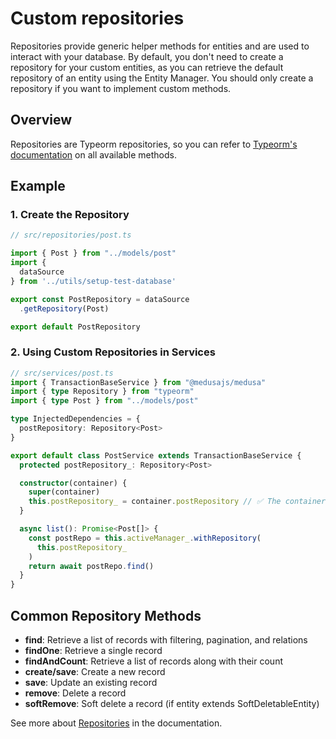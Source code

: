 # Custom repositories

Repositories provide generic helper methods for entities and are used to interact with your database. By default, you don't need to create a repository for your custom entities, as you can retrieve the default repository of an entity using the Entity Manager. You should only create a repository if you want to implement custom methods.

## Overview

Repositories are Typeorm repositories, so you can refer to [Typeorm's documentation](https://typeorm.io/repository-api) on all available methods.

## Example

### 1. Create the Repository

```ts
// src/repositories/post.ts

import { Post } from "../models/post"
import {
  dataSource
} from '../utils/setup-test-database'

export const PostRepository = dataSource
  .getRepository(Post)

export default PostRepository
```

### 2. Using Custom Repositories in Services

```ts
// src/services/post.ts
import { TransactionBaseService } from "@medusajs/medusa"
import { type Repository } from "typeorm"
import { type Post } from "../models/post"

type InjectedDependencies = {
  postRepository: Repository<Post>
}

export default class PostService extends TransactionBaseService {
  protected postRepository_: Repository<Post>

  constructor(container) {
    super(container)
    this.postRepository_ = container.postRepository // ✅ The container contains the repository that will be injected into the service and available to use
  }

  async list(): Promise<Post[]> {
    const postRepo = this.activeManager_.withRepository(
      this.postRepository_
    )
    return await postRepo.find()
  }
}
```

## Common Repository Methods

- **find**: Retrieve a list of records with filtering, pagination, and relations
- **findOne**: Retrieve a single record
- **findAndCount**: Retrieve a list of records along with their count
- **create/save**: Create a new record
- **save**: Update an existing record
- **remove**: Delete a record
- **softRemove**: Soft delete a record (if entity extends SoftDeletableEntity)

See more about [Repositories](https://docs.medusajs.com/v1/development/entities/repositories) in the documentation. 